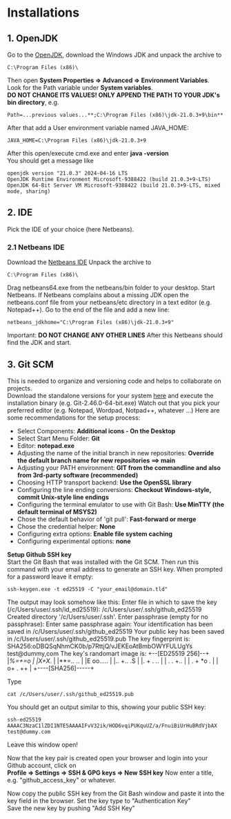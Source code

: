 # Installations
## 1. OpenJDK
Go to the [OpenJDK](http://jdk.java.net/22), download the Windows JDK and unpack the archive to
```
C:\Program Files (x86)\
```

Then open **System Properties => Advanced => Environment Variables**.
Look for the Path variable under **System variables**.  
**DO NOT CHANGE ITS VALUES! ONLY APPEND THE PATH TO YOUR JDK's bin directory**, e.g.
```
Path=...previous values...**;C:\Program Files (x86)\jdk-21.0.3+9\bin**
```

After that add a User environment variable named JAVA_HOME:
```
JAVA_HOME=C:\Program Files (x86)\jdk-21.0.3+9
```

After this open/execute cmd.exe and enter **java -version**  
You should get a message like
```
openjdk version "21.0.3" 2024-04-16 LTS
OpenJDK Runtime Environment Microsoft-9388422 (build 21.0.3+9-LTS)
OpenJDK 64-Bit Server VM Microsoft-9388422 (build 21.0.3+9-LTS, mixed mode, sharing)
```

## 2. IDE
Pick the IDE of your choice (here Netbeans).

### 2.1 Netbeans IDE
Download the [Netbeans IDE](https://apache.org/dyn/closer.lua/netbeans/22/netbeans-22-bin.zip)
Unpack the archive to
```
C:\Program Files (x86)\
```
Drag netbeans64.exe from the netbeans/bin folder to your desktop.
Start Netbeans. If Netbeans complains about a missing JDK open the netbeans.conf file from your netbeans/etc directory in a text editor (e.g. Notepad++). Go to the end of the file and add a new line:
```
netbeans_jdkhome="C:\Program Files (x86)\jdk-21.0.3+9"
```
Important: **DO NOT CHANGE ANY OTHER LINES**
After this Netbeans should find the JDK and start.

## 3. Git SCM
This is needed to organize and versioning code and helps to collaborate on projects.  
Download the standalone versions for your system [here](https://git-scm.com/download/win) and execute the installation binary (e.g. Git-2.46.0-64-bit.exe)
Watch out that you pick your preferred editor (e.g. Notepad, Wordpad, Notpad++, whatever ...)
Here are some recommendations for the setup process:
- Select Components: **Additional icons - On the Desktop**
- Select Start Menu Folder: **Git**
- Editor: **notepad.exe**
- Adjusting the name of the initial branch in new repositories: **Override the default branch name for new repositories ==> main**
- Adjusting your PATH environment: **GIT from the commandline and also from 3rd-party software (recommended)**
- Choosing HTTP transport backend: **Use the OpenSSL library**
- Configuring the line ending conversions: **Checkout Windows-style, commit Unix-style line endings**
- Configuring the terminal emulator to use with Git Bash: **Use MinTTY (the default terminal of MSYS2)**
- Chose the default behavior of 'git pull': **Fast-forward or merge**
- Chose the credential helper: **None**
- Configuring extra options: **Enable file system caching**
- Configuring experimental options: **none**

**Setup Github SSH key**  
Start the Git Bash that was installed with the Git SCM. Then run this command with your email address to generate an SSH key. When prompted for a password leave it empty:
```
ssh-keygen.exe -t ed25519 -C "your_email@domain.tld"
```
The output may look somehow like this:
Enter file in which to save the key (/c/Users/user/.ssh/id_ed25519): /c/Users/user/.ssh/github_ed25519
Created directory '/c/Users/user/.ssh'.
Enter passphrase (empty for no passphrase):
Enter same passphrase again:
Your identification has been saved in /c/Users/user/.ssh/github_ed25519
Your public key has been saved in /c/Users/user/.ssh/github_ed25519.pub
The key fingerprint is:
SHA256:oDBQSqNhmCK0b/p7RttjQ/vJEKEoAtBmbOWYFULUgYs test@dummy,com
The key's randomart image is:
+--[ED25519 256]--+
|*%=+=o           |
|X+X*.            |
|**=.. ..         |
|E oo.....        |
|.. +.. .S        |
|. +  . ..        |
| .  . +..        |
|  .  + *o .      |
|   o+ . ++       |
+----[SHA256]-----+

Type
```
cat /c/Users/user/.ssh/github_ed25519.pub
```
You should get an output similar to this, showing your public SSH key:
```
ssh-ed25519 AAAAC3NzaC1lZDI1NTE5AAAAIFvV32ik/HOD6vqiPUKquUZ/a/FnuiBiUrHuBRdVjbAX test@dummy.com
```
Leave this window open!

Now that the key pair is created open your browser and login into your Github account, click on  
**Profile => Settings => SSH & GPG keys => New SSH key**
Now enter a title, e.g. "github_access_key" or whatever.

Now copy the public SSH key from the Git Bash window and paste it into the key field in the browser. Set the key type to "Authentication Key"  
Save the new key by pushing "Add SSH Key"

